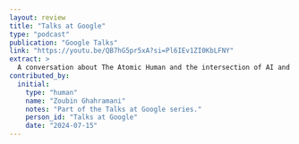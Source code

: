 ```yaml
---
layout: review
title: "Talks at Google"
type: "podcast"
publication: "Google Talks"
link: "https://youtu.be/QB7hG5pr5xA?si=Pl6IEv1ZI0KbLFNY"
extract: >
  A conversation about The Atomic Human and the intersection of AI and humanity.
contributed_by:
  initial:
    type: "human"
    name: "Zoubin Ghahramani"
    notes: "Part of the Talks at Google series."
    person_id: "Talks at Google"
    date: "2024-07-15"
---
```

